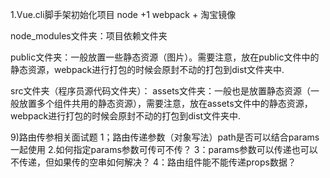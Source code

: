1.Vue.cli脚手架初始化项目
node +1 webpack + 淘宝镜像

node_modules文件夹：项目依赖文件夹

public文件夹：一般放置一些静态资源（图片）。需要注意，放在public文件中的静态资源，webpack进行打包的时候会原封不动的打包到dist文件夹中.

src文件夹（程序员源代码文件夹）：
assets文件夹：一般也是放置静态资源（一般放置多个组件共用的静态资源），需要注意，放在assets文件中的静态资源，webpack进行打包的时候会原封不动的打包到dist文件夹中.


9)路由传参相关面试题
1；路由传递参数（对象写法）path是否可以结合params一起使用
2.如何指定params参数可传可不传？
3：params参数可以传递也可以不传递，但如果传的空串如何解决？
4：路由组件能不能传递props数据？